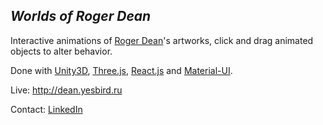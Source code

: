 ## <em>Worlds of Roger Dean</em>

Interactive animations of [Roger Dean](https://www.rogerdean.com/)'s artworks, click and drag animated objects to alter behavior.

Done with [Unity3D](https://unity.com), [Three.js](https://threejs.org/), [React.js](https://reactjs.org/) and [Material-UI](https://material-ui.com/).

Live: http://dean.yesbird.ru

Contact: [LinkedIn](https://www.linkedin.com/in/sergey-yanenko-57b21a96/)
